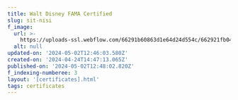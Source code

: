 ```yaml
---
title: Walt Disney FAMA Certified
slug: sit-nisi
f_image:
  url: >-
    https://uploads-ssl.webflow.com/66291b60863d1e64d24d554c/662921fb047fff2783832edc_fama-870x544.png
  alt: null
updated-on: '2024-05-02T12:46:03.580Z'
created-on: '2024-04-24T14:47:13.065Z'
published-on: '2024-05-02T12:48:02.820Z'
f_indexing-numberee: 3
layout: '[certificates].html'
tags: certificates
---
```



